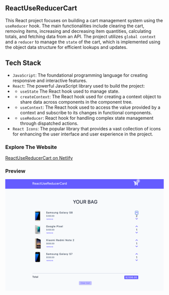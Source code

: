 ## ReactUseReducerCart

This React project focuses on building a cart management system using the `useReducer` hook. The main functionalities include clearing the cart, removing items, increasing and decreasing item quantities, calculating totals, and fetching data from an API. The project utilizes `global context` and a `reducer` to manage the `state` of the cart, which is implemented using the object data structure for efficient lookups and updates.

## Tech Stack
- `JavaScript`: The foundational programming language for creating responsive and interactive features.
- `React`: The powerful JavaScript library used to build the project: 
- - `useState` The React hook used to manage state.
- - `createContext`: The React hook used for creating a context object to share data across components in the component tree.
- - `useContext`: The React hook used to access the value provided by a context and subscribe to its changes in functional components.
- - `useReducer`: React hook for handling complex state management through dispatched actions.
- `React Icons`: The popular library that provides a vast collection of icons for enhancing the user interface and user experience in the project.


### Explore The Website
[ReactUseReducerCart on Netlify](https://react-use-reducer-cart.netlify.app)

### Preview

<img src="./src/assets/cart-app.png" alt="ReactUseReducerCart App">